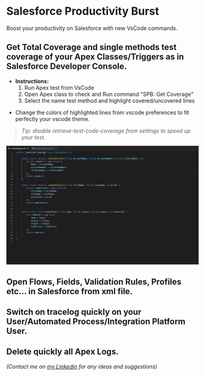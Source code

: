 # Salesforce Productivity Burst
Boost your productivity on Salesforce with new VsCode commands.
## Get Total Coverage and single methods test coverage of your Apex Classes/Triggers as in Salesforce Developer Console.

- **Instructions:**
  1. Run Apex test from VsCode
  2. Open Apex class to check and Run command "SPB: Get Coverage"
  3. Select the name test method and highlight covered/uncovered lines

* Change the colors of highlighted lines from vscode preferences to fit perfectly your vscode theme.

> *Tip: disable retrieve-test-code-coverage from settings to speed up your test.*

![Recording of Apex Get Coverage](https://github.com/PreziosiRaffaele/ApexGetCoverage/blob/main/demo.gif?raw=true)

## Open Flows, Fields, Validation Rules, Profiles etc... in Salesforce from xml file.

## Switch on tracelog quickly on your User/Automated Process/Integration Platform User.

## Delete quickly all Apex Logs.

*(Contact me on [my Linkedin](https://www.linkedin.com/in/raffaele-preziosi-5835ba186/) for any ideas and suggestions)*
